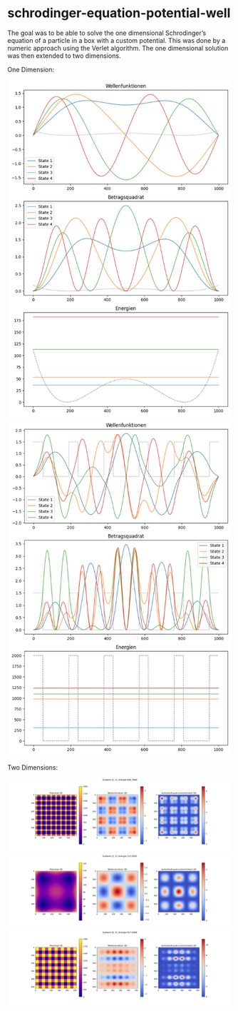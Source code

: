 # schrodinger-equation-potential-well
The goal was to be able to solve the one dimensional Schrodinger’s equation of a particle in a box with a custom potential. This was done by a numeric approach using the Verlet algorithm. The one dimensional solution was then extended to two dimensions.

One Dimension:

![](https://raw.githubusercontent.com/lukaswittmann/schrodinger-equation-potential-well/main/examples_1d/example_2.png)
![](https://raw.githubusercontent.com/lukaswittmann/schrodinger-equation-potential-well/main/examples_1d/example_3.png)

Two Dimensions:

![](https://raw.githubusercontent.com/lukaswittmann/schrodinger-equation-potential-well/main/examples_2d/2022-07-23%2010%3A35%3A21.321635state_2_2.png)
![](https://raw.githubusercontent.com/lukaswittmann/schrodinger-equation-potential-well/main/examples_2d/state_2_2.png)
![](https://raw.githubusercontent.com/lukaswittmann/schrodinger-equation-potential-well/main/examples_2d/state_0_2.png)
